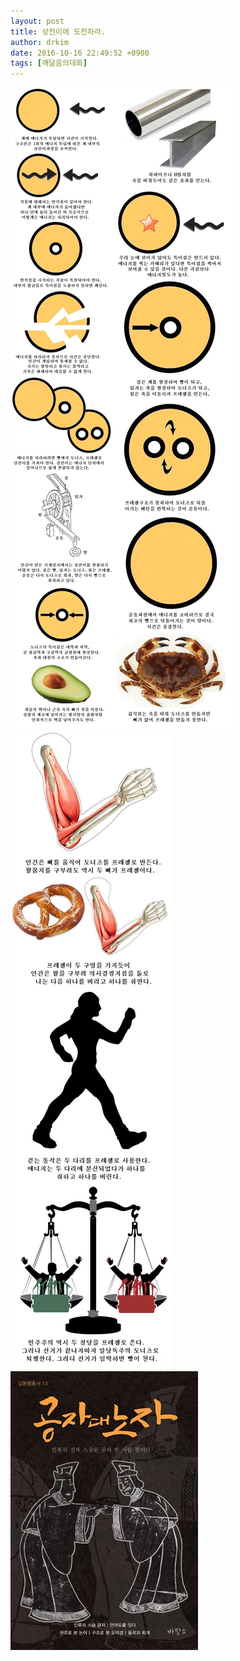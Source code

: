 ```yaml
---
layout: post
title: 상전이에 도전하라.
author: drkim
date: 2016-10-16 22:49:52 +0900
tags: [깨달음의대화]
---
```


![](/files/attach/images/198/615/764/47.jpg)![](/files/attach/images/198/615/764/48.jpg)![](/files/attach/images/198/615/764/49.jpg)![](/files/attach/images/198/615/764/555.jpg)